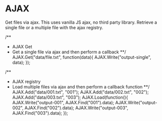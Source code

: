 # AJAX
Get files via ajax. This uses vanilla JS ajax, no third party library. Retrieve a single file or a multiple file with the ajax registry.



/**
* AJAX Get
*	Get a single file via ajax and then perform a callback
**/
AJAX.Get("data/file.txt", function(data){
	AJAX.Write("output-single", data);
});

/**
* AJAX registry
* 	Load multiple files via ajax and then perform a callback function
**/
AJAX.Add("data/001.txt", "001");
AJAX.Add("data/002.txt", "002");
AJAX.Add("data/003.txt", "003");
AJAX.Load(function(){
	AJAX.Write("output-001", AJAX.Find("001").data);
	AJAX.Write("output-002", AJAX.Find("002").data);
	AJAX.Write("output-003", AJAX.Find("003").data);
});
